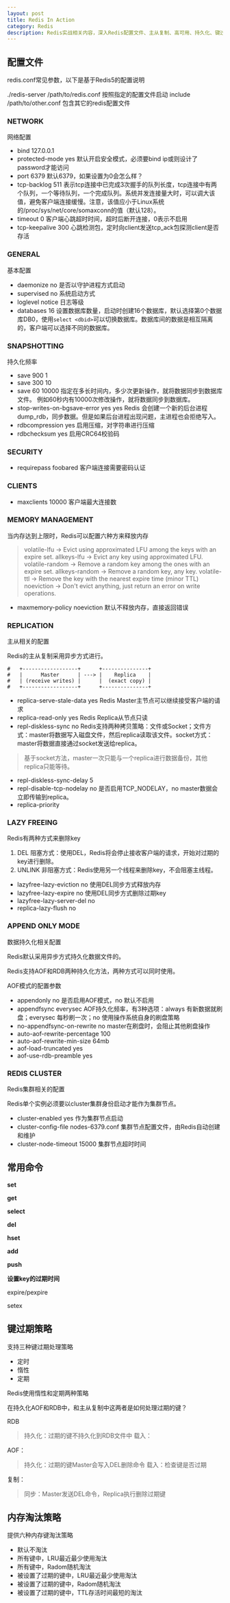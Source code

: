 ```yaml
---
layout: post
title: Redis In Action
category: Redis
description: Redis实战相关内容，深入Redis配置文件、主从复制、高可用、持久化、键过期策略、内存淘汰策略。
---
```


## 配置文件

redis.conf常见参数，以下是基于Redis5的配置说明

./redis-server /path/to/redis.conf 按照指定的配置文件启动
include /path/to/other.conf 包含其它的redis配置文件

### NETWORK

网络配置

- bind 127.0.0.1
- protected-mode yes 默认开启安全模式，必须要bind ip或则设计了password才能访问
- port 6379 默认6379，如果设置为0会怎么样？
- tcp-backlog 511 表示tcp连接中已完成3次握手的队列长度，tcp连接中有两个队列，一个等待队列，一个完成队列。系统并发连接量大时，可以调大该值，避免客户端连接缓慢。注意，该值应小于Linux系统的/proc/sys/net/core/somaxconn的值（默认128）。
- timeout 0 客户端心跳超时时间，超时后断开连接，0表示不启用
- tcp-keepalive 300 心跳检测包，定时向client发送tcp_ack包探测client是否存活

### GENERAL

基本配置

- daemonize no 是否以守护进程方式启动
- supervised no 系统启动方式
- loglevel notice 日志等级
- databases 16 设置数据库数量，启动时创建16个数据库，默认选择第0个数据库DB0，使用`select <dbid>`可以切换数据库。数据库间的数据是相互隔离的，客户端可以选择不同的数据库。

### SNAPSHOTTING

持久化频率

- save 900 1
- save 300 10
- save 60 10000 指定在多长时间内，多少次更新操作，就将数据同步到数据库文件。 例如60秒内有10000次修改操作，就将数据同步到数据库。
- stop-writes-on-bgsave-error yes yes Redis 会创建一个新的后台进程dump_rdb，同步数据。但是如果后台进程出现问题，主进程也会拒绝写入。 
- rdbcompression yes 启用压缩，对字符串进行压缩
- rdbchecksum yes 启用CRC64校验码

### SECURITY

- requirepass foobared 客户端连接需要密码认证

### CLIENTS

- maxclients 10000 客户端最大连接数

### MEMORY MANAGEMENT

当内存达到上限时，Redis可以配置六种方来释放内存
> volatile-lfu -> Evict using approximated LFU among the keys with an expire set.
> allkeys-lfu -> Evict any key using approximated LFU.
> volatile-random -> Remove a random key among the ones with an expire set.
> allkeys-random -> Remove a random key, any key.
> volatile-ttl -> Remove the key with the nearest expire time (minor TTL)
> noeviction -> Don't evict anything, just return an error on write operations. 

- maxmemory-policy noeviction 默认不释放内存，直接返回错误

### REPLICATION

主从相关的配置

Redis的主从复制采用异步方式进行。
    
    #   +------------------+      +---------------+
    #   |      Master      | ---> |    Replica    |
    #   | (receive writes) |      |  (exact copy) |
    #   +------------------+      +---------------+

- replica-serve-stale-data yes Redis Master主节点可以继续接受客户端的请求
- replica-read-only yes Redis Replica从节点只读
- repl-diskless-sync no Redis支持两种拷贝策略：文件或Socket；文件方式：master将数据写入磁盘文件，然后replica读取该文件。socket方式：master将数据直接通过socket发送给replica。
> 基于socket方法，master一次只能与一个replica进行数据备份，其他replica只能等待。
- repl-diskless-sync-delay 5
- repl-disable-tcp-nodelay no 是否启用TCP_NODELAY，no master数据会立即传输到replica。
- replica-priority

### LAZY FREEING

Redis有两种方式来删除key
1. DEL 阻塞方式：使用DEL，Redis将会停止接收客户端的请求，开始对过期的key进行删除。
2. UNLINK 非阻塞方式：Redis使用另一个线程来删除key，不会阻塞主线程。

- lazyfree-lazy-eviction no 使用DEL同步方式释放内存
- lazyfree-lazy-expire no 使用DEL同步方式删除过期key
- lazyfree-lazy-server-del no
- replica-lazy-flush no

### APPEND ONLY MODE

数据持久化相关配置

Redis默认采用异步方式持久化数据文件的。

Redis支持AOF和RDB两种持久化方法，两种方式可以同时使用。

AOF模式的配置参数

- appendonly no 是否启用AOF模式，no 默认不启用
- appendfsync everysec AOF持久化频率，有3种选项：always 有新数据就刷盘；everysec 每秒刷一次；no 使用操作系统自身的刷盘策略
- no-appendfsync-on-rewrite no master在刷盘时，会阻止其他刷盘操作
- auto-aof-rewrite-percentage 100
- auto-aof-rewrite-min-size 64mb
- aof-load-truncated yes
- aof-use-rdb-preamble yes

### REDIS CLUSTER

Redis集群相关的配置

Redis单个实例必须要以cluster集群身份启动才能作为集群节点。

- cluster-enabled yes 作为集群节点启动
- cluster-config-file nodes-6379.conf 集群节点配置文件，由Redis自动创建和维护
- cluster-node-timeout 15000 集群节点超时时间

## 常用命令

**set**

**get**

**select**

**del**

**hset**

**add**

**push**

**设置key的过期时间**

expire/pexpire

setex

## 键过期策略

支持三种键过期处理策略
- 定时
- 惰性
- 定期

Redis使用惰性和定期两种策略

在持久化AOF和RDB中，和主从复制中这两者是如何处理过期的键？

RDB
> 持久化：过期的键不持久化到RDB文件中
> 载入：

AOF：
> 持久化：过期的键Master会写入DEL删除命令
> 载入：检查键是否过期

复制：
> 同步：Master发送DEL命令，Replica执行删除过期键

## 内存淘汰策略

提供六种内存键淘汰策略
- 默认不淘汰
- 所有键中，LRU最近最少使用淘汰
- 所有键中，Radom随机淘汰
- 被设置了过期的键中，LRU最近最少使用淘汰
- 被设置了过期的键中，Radom随机淘汰
- 被设置了过期的键中，TTL存活时间最短的淘汰
